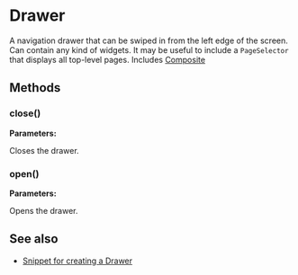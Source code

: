 ---
---
# Drawer

A navigation drawer that can be swiped in from the left edge of the screen. Can contain any kind of widgets. It may be useful to include a `PageSelector` that displays all top-level pages.
Includes [Composite](Composite.md)

## Methods

### close()


**Parameters:**



Closes the drawer.

### open()


**Parameters:**



Opens the drawer.


## See also

- [Snippet for creating a Drawer](https://github.com/eclipsesource/tabris-js/blob/v1.5.0/snippets/drawer/drawer.js)
